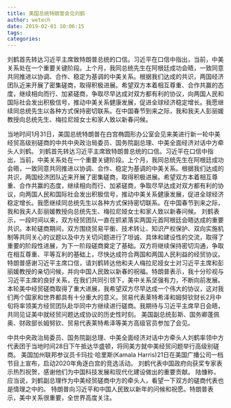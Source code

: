 ```yaml
---
title: 美国总统特朗普会见刘鹤
author: wetech
date: 2019-02-01 10:06:15
tags: 
categories: 
---
```

刘鹤首先转达习近平主席致特朗普总统的口信。习近平在口信中指出，当前，中美关系处在一个重要关键阶段。上个月，我同总统先生在阿根廷成功会晤，一致同意共同推进以协调、合作、稳定为基调的中美关系。根据我们达成的共识，两国经济团队近来开展了密集磋商，取得积极进展。希望双方本着相互尊重、合作共赢的态度，继续相向而行、加紧磋商，争取尽早达成对双方都有利的协议，向两国人民和国际社会发出积极信号，推动中美关系健康发展，促进全球经济稳定增长。我愿继续同总统先生以各种方式保持密切联系。在中国春节到来之际，我和我夫人彭丽媛教授向总统先生、梅拉尼娅女士和家人致以新春问候。
<!-- more -->
当地时间1月31日，美国总统特朗普在白宫椭圆形办公室会见来美进行新一轮中美经贸高级别磋商的中共中央政治局委员、国务院副总理、中美全面经济对话中方牵头人刘鹤。
刘鹤首先转达习近平主席致特朗普总统的口信。习近平在口信中指出，当前，中美关系处在一个重要关键阶段。上个月，我同总统先生在阿根廷成功会晤，一致同意共同推进以协调、合作、稳定为基调的中美关系。根据我们达成的共识，两国经济团队近来开展了密集磋商，取得积极进展。希望双方本着相互尊重、合作共赢的态度，继续相向而行、加紧磋商，争取尽早达成对双方都有利的协议，向两国人民和国际社会发出积极信号，推动中美关系健康发展，促进全球经济稳定增长。我愿继续同总统先生以各种方式保持密切联系。在中国春节到来之际，我和我夫人彭丽媛教授向总统先生、梅拉尼娅女士和家人致以新春问候。
刘鹤表示，一段时间以来，双方经贸团队一直在抓紧落实两国元首阿根廷会晤达成的重要共识。本轮磋商期间，双方围绕贸易平衡、技术转让、知识产权保护、双向实施机制等共同关心的议题以及中方关切问题进行了坦诚、具体和建设性的交流，取得了重要的阶段性进展，为下一阶段磋商奠定了基础。双方将继续保持密切沟通，争取在相互尊重、平等互利的基础上，尽快达成符合两国和两国人民利益的经贸协议。
特朗普感谢习近平主席口信，请刘鹤转达他和夫人梅拉尼娅女士对习近平主席和彭丽媛教授的亲切问候，并向中国人民致以新春的祝福。特朗普表示，我十分珍视与习近平主席的良好关系，在我们共同引领下，美中关系坚强有力，不断向前发展。本轮美中经贸磋商取得了重大进展，我希望双方尽早达成一个伟大的协议，这对我们两个国家和世界都具有十分重大的意义。贸易代表莱特希泽和姆努钦财长2月中旬将率领美方经贸团队赴华同中方继续进行磋商。我期待与习近平主席早日会晤，共同见证美中就经贸问题达成协议的历史性时刻。
美国副总统彭斯、国务卿蓬佩奥、财政部长姆努钦、贸易代表莱特希泽等美方高级官员参加了会见。
 
 
中共中央政治局委员、国务院副总理、中美全面经济对话中方牵头人刘鹤率领中方代表团于当地时间28日下午抵达华盛顿，将同美方就中美经贸问题举行高级别磋商。
美国加州联邦参议员卡玛拉·哈里斯(Kamala Harris)21日在美国广播公司一档节目上宣布，启动2020年角逐白宫的竞选活动。
刘鹤代表中国政府向获奖专家表示热烈祝贺，感谢他们为中国科技发展和现代化建设做出的重要贡献。
陆慷称，应当说，刘鹤副总理作为中美经贸磋商中方的牵头人，看望一下双方的磋商代表也是情理之中的。
特朗普向习近平和中国人民致以新年的问候和祝愿。特朗普表示，美中关系很重要，全世界高度关注。
